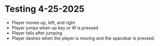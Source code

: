 # Testing 4-25-2025
- Player moves up, left, and right
- Player jumps when up key or W is pressed 
- Player falls after jumping
- Player dashes when the player is moving and the spacebar is pressed.
